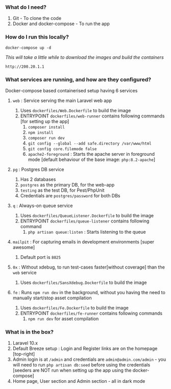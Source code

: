 ### What do I need?
1. Git - To clone the code
2. Docker and docker-compose - To run the app

### How do I run this locally?
```
docker-compose up -d
```
_This will take a little while to download the images and build the containers_
```
http://200.20.1.1
```

### What services are running, and how are they configured?
Docker-compose based containerised setup having 6 services
1. `web` : Service serving the main Laravel web app
   1. Uses `dockerfiles/Web.Dockerfile` to build the image
   2. ENTRYPOINT `dockerfiles/web-runner` contains following commands [for setting up the app]
      1. `composer install`
      2. `npm install`
      3. `composer run dev`
      4. `git config --global --add safe.directory /var/www/html`
      5. `git config core.filemode false`
      6. `apache2-foreground` : Starts the apache server in foreground mode [default behaviour of the base image: `php:8.2-apache`]

2. `pg` : Postgres DB service
   1. Has 2 databases
   2. `postgres` as the primary DB, for the web-app
   3. `testing` as the test DB, for Pest/PhpUnit
   4. Credentials are `postgres/password` for both DBs
3. `q` : Always-on queue service
   1. Uses `dockerfiles/QueueListener.Dockerfile` to build the image
   2. ENTRYPOINT `dockerfiles/queue-listener` contains following command
      1. `php artisan queue:listen` : Starts listening to the queue
4. `mailpit` : For capturing emails in development environments [super awesome]
   1. Default port is `8025`
5. `0x` : Without xdebug, to run test-cases faster[without coverage] than the `web` service
   1. Uses `dockerfiles/SansXdebug.Dockerfile` to build the image
6. `fe` : Runs `npm run dev` in the background, without you having the need to manually start/stop asset compilation
   1. Uses `dockerfiles/Fe.Dockerfile` to build the image
   2. ENTRYPOINT `dockerfiles/fe-runner` contains following commands
      1. `npm run dev` for asset compilation


### What is in the box?
1. Laravel 10.x
2. Default Breeze setup : Login and Register links are on the homepage [top-right]
3. Admin login is at `/admin` and credentials are `admin@admin.com/admin` - you will need to run `php artisan db:seed` before using the credentials [seeders are NOT run when setting up the app using the docker-compose]
4. Home page, User section and Admin section - all in dark mode
